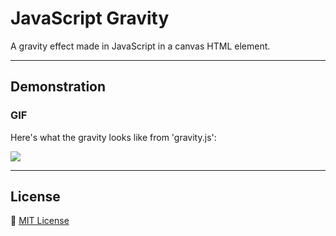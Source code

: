 # JavaScript Gravity
A gravity effect made in JavaScript in a canvas HTML element.

---

## Demonstration

### GIF
Here's what the gravity looks like from 'gravity.js':

![](https://i.giphy.com/media/v1.Y2lkPTc5MGI3NjExMWk5NXJ5em9xMzQxYjZrNmpoOWNpdDRycnE3cXc4ODQ0aWM0ejY2NCZlcD12MV9pbnRlcm5hbF9naWZfYnlfaWQmY3Q9Zw/bcTXqXo9mvb0W6EEdE/giphy.gif)

---

## License
📝 [MIT License](https://github.com/djoshware/Gravity/blob/main/LICENSE)
